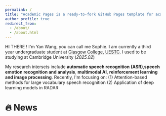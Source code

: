 ```yaml
---
permalink: /
title: "Academic Pages is a ready-to-fork GitHub Pages template for academic personal websites"
author_profile: true
redirect_from: 
  - /about/
  - /about.html
---
```


HI THERE ! I'm Yan Wang, you can call me Sophie. I am currently a third year undergraduate student at [Glasgow College](https://www.gla.uestc.edu.cn/english/Home.htm), [UESTC](https://en.uestc.edu.cn/). I used to be studying at Cambridge University (*2025.02*)

My research intersets include **automatic speech recognition** **(ASR)**,**speech emotion recognition and analysis**, **multimodal AI**, **reinforcement learning and image processing**. Recently, I'm focusing on:
(1) Attention-based methods for large vocabulary speech recognition
(2) Application of deep learning models in RADAR

# 🔥 News



